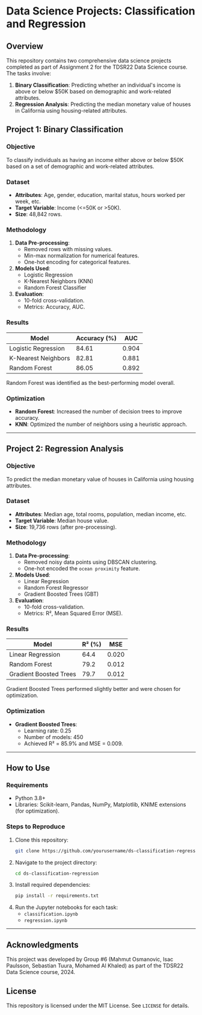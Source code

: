 # Data Science Projects: Classification and Regression

## Overview
This repository contains two comprehensive data science projects completed as part of Assignment 2 for the TDSR22 Data Science course. The tasks involve:

1. **Binary Classification**: Predicting whether an individual's income is above or below $50K based on demographic and work-related attributes.
2. **Regression Analysis**: Predicting the median monetary value of houses in California using housing-related attributes.

## Project 1: Binary Classification
### Objective
To classify individuals as having an income either above or below $50K based on a set of demographic and work-related attributes.

### Dataset
- **Attributes**: Age, gender, education, marital status, hours worked per week, etc.
- **Target Variable**: Income (<=50K or >50K).
- **Size**: 48,842 rows.

### Methodology
1. **Data Pre-processing**:
   - Removed rows with missing values.
   - Min-max normalization for numerical features.
   - One-hot encoding for categorical features.
2. **Models Used**:
   - Logistic Regression
   - K-Nearest Neighbors (KNN)
   - Random Forest Classifier
3. **Evaluation**:
   - 10-fold cross-validation.
   - Metrics: Accuracy, AUC.

### Results
| Model                | Accuracy (%) | AUC   |
|----------------------|--------------|-------|
| Logistic Regression  | 84.61        | 0.904 |
| K-Nearest Neighbors  | 82.81        | 0.881 |
| Random Forest        | 86.05        | 0.892 |

Random Forest was identified as the best-performing model overall.

### Optimization
- **Random Forest**: Increased the number of decision trees to improve accuracy.
- **KNN**: Optimized the number of neighbors using a heuristic approach.

---

## Project 2: Regression Analysis
### Objective
To predict the median monetary value of houses in California using housing attributes.

### Dataset
- **Attributes**: Median age, total rooms, population, median income, etc.
- **Target Variable**: Median house value.
- **Size**: 19,736 rows (after pre-processing).

### Methodology
1. **Data Pre-processing**:
   - Removed noisy data points using DBSCAN clustering.
   - One-hot encoded the `ocean proximity` feature.
2. **Models Used**:
   - Linear Regression
   - Random Forest Regressor
   - Gradient Boosted Trees (GBT)
3. **Evaluation**:
   - 10-fold cross-validation.
   - Metrics: R², Mean Squared Error (MSE).

### Results
| Model                | R² (%) | MSE    |
|----------------------|---------|--------|
| Linear Regression    | 64.4    | 0.020  |
| Random Forest        | 79.2    | 0.012  |
| Gradient Boosted Trees | 79.7 | 0.012  |

Gradient Boosted Trees performed slightly better and were chosen for optimization.

### Optimization
- **Gradient Boosted Trees**:
  - Learning rate: 0.25
  - Number of models: 450
  - Achieved R² = 85.9% and MSE = 0.009.

---

## How to Use
### Requirements
- Python 3.8+
- Libraries: Scikit-learn, Pandas, NumPy, Matplotlib, KNIME extensions (for optimization).

### Steps to Reproduce
1. Clone this repository:
   ```bash
   git clone https://github.com/yourusername/ds-classification-regression.git
   ```
2. Navigate to the project directory:
   ```bash
   cd ds-classification-regression
   ```
3. Install required dependencies:
   ```bash
   pip install -r requirements.txt
   ```
4. Run the Jupyter notebooks for each task:
   - `classification.ipynb`
   - `regression.ipynb`

---

## Acknowledgments
This project was developed by Group #6 (Mahmut Osmanovic, Isac Paulsson, Sebastian Tuura, Mohamed Al Khaled) as part of the TDSR22 Data Science course, 2024.

## License
This repository is licensed under the MIT License. See `LICENSE` for details.
